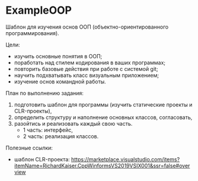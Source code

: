 # ExampleOOP

Шаблон для изучения основ ООП (объектно-ориентированного программирования). 

Цели:
- изучить основные понятия в ООП;
- поработать над стилем кодирования в ваших программах;
- повторить базовые действия при работе с системой git;
- научить подхватывать класс визуальным приложением;
- изучение основ командной работы.

План по выполнению задания:
1. подготовить шаблон для программы (изучить статические проекты и CLR-проекты),
2. определить структуру и наполнение основных классов, согласовать,
3. разойтись и реализовать каждый свою часть.
   - 1 часть: интерфейс,
   - 2 часть: реализация классов.
   
Полезные ссылки:
- шаблон CLR-проекта:
https://marketplace.visualstudio.com/items?itemName=RichardKaiser.CppWinformsVS2019VSIX001&ssr=false#overview


